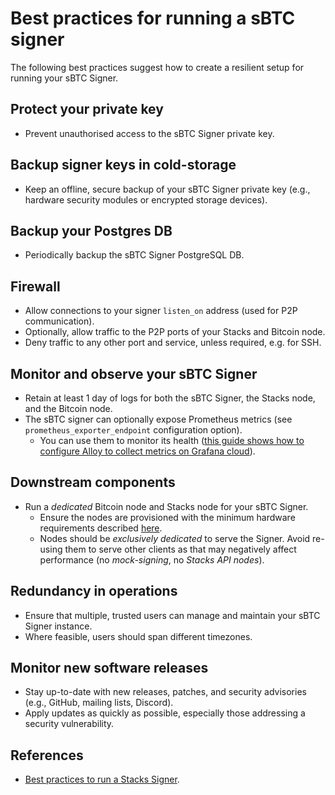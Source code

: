 # Best practices for running a sBTC signer

The following best practices suggest how to create a resilient setup for running
your sBTC Signer.

## Protect your private key

- Prevent unauthorised access to the sBTC Signer private key.

## Backup signer keys in cold-storage

- Keep an offline, secure backup of your sBTC Signer private key (e.g., hardware
  security modules or encrypted storage devices).

## Backup your Postgres DB

- Periodically backup the sBTC Signer PostgreSQL DB.

## Firewall

- Allow connections to your signer `listen_on` address (used for P2P
  communication).
- Optionally, allow traffic to the P2P ports of your Stacks and Bitcoin node.
- Deny traffic to any other port and service, unless required, e.g. for SSH.

## Monitor and observe your sBTC Signer

- Retain at least 1 day of logs for both the sBTC Signer, the Stacks node, and
  the Bitcoin node.
- The sBTC signer can optionally expose Prometheus metrics (see
  `prometheus_exporter_endpoint` configuration option).
  - You can use them to monitor its health ([this guide shows how to configure
    Alloy to collect metrics on Grafana
    cloud](../running-a-signer/how-to-monitor-signer.md)).

## Downstream components

- Run a _dedicated_ Bitcoin node and Stacks node for your sBTC Signer.
  - Ensure the nodes are provisioned with the minimum hardware requirements
    described [here][0].
  - Nodes should be _exclusively dedicated_ to serve the Signer. Avoid
    re-using them to serve other clients as that may negatively affect
    performance (no _mock-signing_, no _Stacks API nodes_).

## Redundancy in operations

- Ensure that multiple, trusted users can manage and maintain your sBTC Signer instance.
- Where feasible, users should span different timezones.

## Monitor new software releases

- Stay up-to-date with new releases, patches, and security advisories (e.g.,
  GitHub, mailing lists, Discord).
- Apply updates as quickly as possible, especially those addressing a security
  vulnerability.

## References

[0]: https://docs.stacks.co/guides-and-tutorials/running-a-signer#minimum-system-requirements

- [Best practices to run a Stacks Signer](../running-a-signer/best-practices-to-run-a-signer.md).
